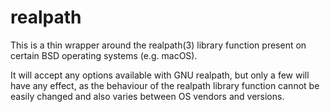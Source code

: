 # realpath

This is a thin wrapper around the realpath(3) library function present on certain BSD operating systems (e.g. macOS).

It will accept any options available with GNU realpath, but only a few will have any effect, as the behaviour of the realpath library function cannot be easily changed and also varies between OS vendors and versions.
